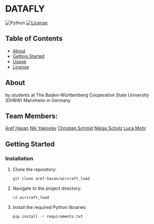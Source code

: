 #					DATAFLY

![Python](https://img.shields.io/badge/python-3670A0?style=for-the-badge&logo=python&logoColor=ffdd54)
[![License](https://img.shields.io/badge/license-MIT-blue.svg)](LICENSE)

## Table of Contents

- [About](#about)
- [Getting Started](#getting-started)
- [Usage](#usage)
- [License](#license)

## About
by students at The Baden-Württemberg Cooperative State University (DHBW) Mannheim in Germany


## Team Members:

[Aref Hasan](https://github.com/aref-hasan) 
[Nik Yakovlev](https://github.com/nikyak10) 
[Christian Schmid](https://github.com/chris017)
[Niklas Scholz](https://github.com/nklsdhbw)
[Luca Mohr](https://github.com/Luca2732)

## Getting Started

### Installation

1. Clone the repository:

   ```bash
   git clone aref-hasan/aircraft_load

2. Navigate to the project directory:
   ```bash
   cd aircraft_load

3. Install the required Python libraries:
   ```bash
   pip install -r requirements.txt


   
